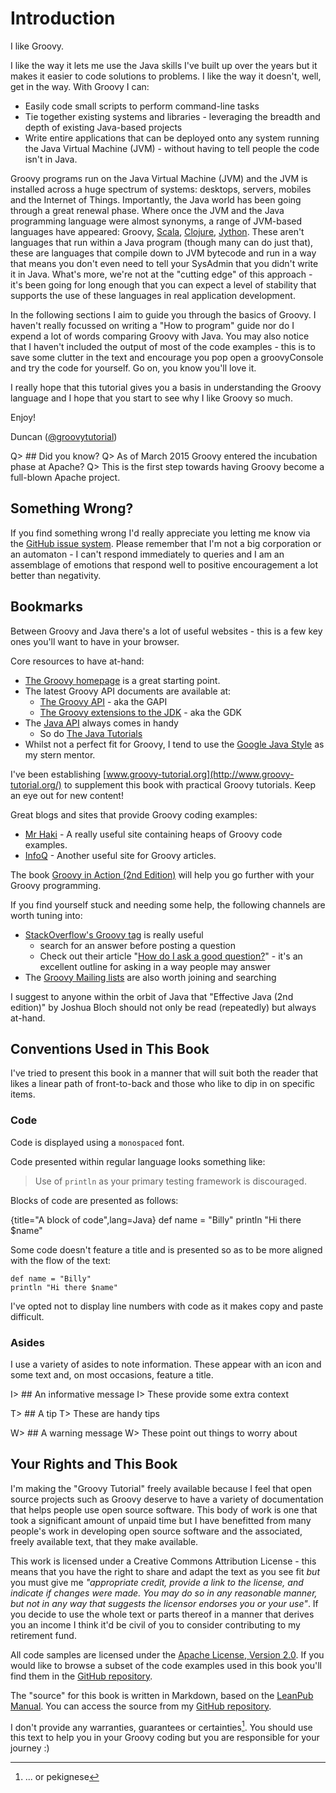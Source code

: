 # Introduction

I like Groovy.

I like the way it lets me use the Java skills I've built up over the years but it makes it easier to code solutions to problems. I like the way it doesn't, well, get in the way. With Groovy I can:

- Easily code small scripts to perform command-line tasks
- Tie together existing systems and libraries - leveraging the breadth and depth of existing Java-based projects
- Write entire applications that can be deployed onto any system running the Java Virtual Machine (JVM) - without having to tell people the code isn't in Java.

Groovy programs run on the Java Virtual Machine (JVM) and the JVM is installed across a huge spectrum of systems: desktops, servers, mobiles and the Internet of Things. Importantly, the Java world has been going through a great renewal phase. Where once the JVM and the Java programming language were almost synonyms, a range of JVM-based languages have appeared: Groovy, [Scala](http://www.scala-lang.org/), [Clojure](http://clojure.org/), [Jython](http://www.jython.org/). These aren't languages that run within a Java program (though many can do just that), these are languages that compile down to JVM bytecode and run in a way that means you don't even need to tell your SysAdmin that you didn't write it in Java. What's more, we're not at the "cutting edge" of this approach - it's been going for long enough that you can expect a level of stability that supports the use of these languages in real application development.

In the following sections I aim to guide you through the basics of Groovy. I haven't really focussed on writing a "How to program" guide nor do I expend a lot of words comparing Groovy with Java. You may also notice that I haven't included the output of most of the code examples - this is to save some clutter in the text and encourage you pop open a groovyConsole and try the code for yourself. Go on, you know you'll love it.

I really hope that this tutorial gives you a basis in understanding the Groovy language and I hope that you start to see why I like Groovy so much.

Enjoy!

Duncan ([@groovytutorial](https://twitter.com/groovytutorial))

Q> ## Did you know?
Q> As of March 2015 Groovy entered the incubation phase at Apache?
Q> This is the first step towards having Groovy become a full-blown Apache project.

## Something Wrong?

If you find something wrong I'd really appreciate you letting me know via the [GitHub issue system](https://github.com/groovy-tutorial/groovy-tutorial/issues). Please remember that I'm not a big corporation or an automaton - I can't  respond immediately to queries and I am an assemblage of emotions that respond well to positive encouragement a lot better than negativity.

## Bookmarks

Between Groovy and Java there's a lot of useful websites - this is a few key ones you'll want to have in your browser.

Core resources to have at-hand:

- [The Groovy homepage](http://www.groovy-lang.org/) is a great starting point.
- The latest Groovy API documents are available at:
	- [The Groovy API](http://groovy-lang.org/api.html) - aka the GAPI
	- [The Groovy extensions to the JDK](http://groovy-lang.org/gdk.html) - aka the GDK
- The [Java API](http://docs.oracle.com/javase/8/docs/api/) always comes in handy
	- So do [The Java Tutorials](http://docs.oracle.com/javase/tutorial/)
- Whilst not a perfect fit for Groovy, I tend to use the [Google Java Style](http://google-styleguide.googlecode.com/svn/trunk/javaguide.html) as my stern mentor.

I've been establishing [www.groovy-tutorial.org](http://www.groovy-tutorial.org/) to supplement this book with practical
Groovy tutorials. Keep an eye out for new content!

Great blogs and sites that provide Groovy coding examples:

- [Mr Haki](http://mrhaki.blogspot.com.au/search/label/Groovy) - A really useful site containing heaps of Groovy code examples.
- [InfoQ](http://www.infoq.com/groovy) - Another useful site for Groovy articles.

The book [Groovy in Action (2nd Edition)](http://www.manning.com/koenig2/) will help you go further with your Groovy programming.

If you find yourself stuck and needing some help, the following channels are worth tuning into:

- [StackOverflow's Groovy tag](http://stackoverflow.com/questions/tagged/groovy) is really useful
	- search for an answer before posting a question
	- Check out their article "[How do I ask a good question?](http://stackoverflow.com/help/how-to-ask)" - it's an excellent outline for asking in a way people may answer
- The [Groovy Mailing lists](http://groovy-lang.org/mailing-lists.html) are also worth joining and searching

I suggest to anyone within the orbit of Java that "Effective Java (2nd edition)" by Joshua Bloch should not only be read (repeatedly) but always at-hand.

## Conventions Used in This Book

I've tried to present this book in a manner that will suit both the reader that likes a linear path of front-to-back and those who like to dip in on specific items.

### Code

Code is displayed using a `monospaced` font.

Code presented within regular language looks something like:

> Use of `println` as your primary testing framework is discouraged.

Blocks of code are presented as follows:

{title="A block of code",lang=Java}
	def name = "Billy"
	println "Hi there $name"

Some code doesn't feature a title and is presented so as to be more aligned with the flow of the text:

	def name = "Billy"
	println "Hi there $name"

I've opted not to display line numbers with code as it makes copy and paste difficult.

### Asides

I use a variety of asides to note information. These appear with an icon and some text and, on most occasions, feature a title.

I> ## An informative message
I> These provide some extra context

T> ## A tip
T> These are handy tips

W> ## A warning message
W> These point out things to worry about

## Your Rights and This Book
I'm making the "Groovy Tutorial" freely available because I feel that open source projects such as Groovy deserve to have a variety of documentation that helps people use open source software. This body of work is one that took a significant amount of unpaid time but I have benefitted from many people's work in developing open source software and the associated, freely available text, that they make available.

This work is licensed under a Creative Commons Attribution License - this means that you have the right to share and adapt the text as you see fit *but* you must give me _"appropriate credit, provide a link to the license, and indicate if changes were made. You may do so in any reasonable manner, but not in any way that suggests the licensor endorses you or your use"_. If you decide to use the whole text or parts thereof in a manner that derives you an income I think it'd be civil of you to consider contributing to my retirement fund.

All code samples are licensed under the [Apache License, Version 2.0](https://www.apache.org/licenses/LICENSE-2.0.html).
If you would like to browse a subset of the code examples used in this book you'll find them in the [GitHub repository](https://github.com/groovy-tutorial/groovy-tutorial/tree/master/manuscript/code).

The "source" for this book is written in Markdown, based on the [LeanPub Manual](https://leanpub.com/help/manual). You can access the source from my [GitHub repository](https://github.com/groovy-tutorial/groovy-tutorial).

I don't provide any warranties, guarantees or certainties[^note]. You should use this text to help you in your Groovy coding but you are responsible for your journey :)

[^note]: ... or pekignese
